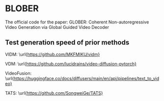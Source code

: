 # BLOBER

The official code for the paper: GLOBER: Coherent Non-autoregressive Video Generation via Global Guided Video Decoder


## Test generation speed of prior methods

VIDM: \url{https://github.com/MKFMIKU/vidm}

VDM: \url{https://github.com/lucidrains/video-diffusion-pytorch}

VideoFusion: \url{https://huggingface.co/docs/diffusers/main/en/api/pipelines/text_to_video}

TATS:  \url{https://github.com/SongweiGe/TATS}
